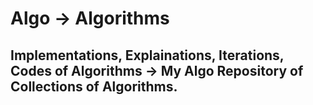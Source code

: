 # Algo -> Algorithms

## Implementations, Explainations, Iterations, Codes of Algorithms -> My Algo Repository of Collections of Algorithms.
